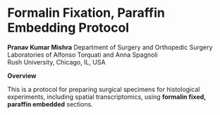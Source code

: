 # Formalin Fixation, Paraffin Embedding Protocol

**Pranav Kumar Mishra**
Department of Surgery and Orthopedic Surgery  
Laboratories of Alfonso Torquati and Anna Spagnoli  
Rush University, Chicago, IL, USA  

**Overview**

This is a protocol for preparing surgical specimens for histological experiments, including spatial transcriptomics, using **formalin fixed, paraffin embedded** sections.

